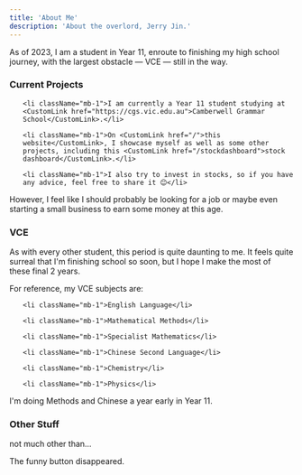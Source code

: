 ```yaml
---
title: 'About Me'
description: 'About the overlord, Jerry Jin.'
---
```


As of 2023, I am a student in Year 11, enroute to finishing my high school journey, with the largest obstacle — VCE — still in the way.

### Current Projects

<ol className="text-lg list-decimal list-inside mb-6">

    <li className="mb-1">I am currently a Year 11 student studying at <CustomLink href="https://cgs.vic.edu.au">Camberwell Grammar School</CustomLink>.</li>

    <li className="mb-1">On <CustomLink href="/">this website</CustomLink>, I showcase myself as well as some other projects, including this <CustomLink href="/stockdashboard">stock dashboard</CustomLink>.</li>

    <li className="mb-1">I also try to invest in stocks, so if you have any advice, feel free to share it 😊</li>

</ol>

However, I feel like I should probably be looking for a job or maybe even starting a small business to earn some money at this age.

### VCE

As with every other student, this period is quite daunting to me. It feels quite surreal that I'm finishing school so soon, but I hope I make the most of these final 2 years.

For reference, my VCE subjects are:

<ul className="text-lg list-disc list-inside mb-6">

    <li className="mb-1">English Language</li>

    <li className="mb-1">Mathematical Methods</li>

    <li className="mb-1">Specialist Mathematics</li>

    <li className="mb-1">Chinese Second Language</li>

    <li className="mb-1">Chemistry</li>

    <li className="mb-1">Physics</li>

</ul>

I'm doing Methods and Chinese a year early in Year 11.

### Other Stuff

not much other than...

The funny button disappeared.